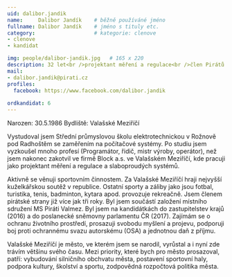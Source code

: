 ```yaml
---
uid: dalibor.jandik
name:     Dalibor Jandík  	# běžně používáné jméno
fullname: Dalibor Jandík  	# jméno s tituly etc.
category:                   # kategorie: clenove
- clenove
- kandidat

img: people/dalibor-jandik.jpg   # 165 x 220
description: 32 let<br />projektant měření a regulace<br />člen Pirátů # kratký popis, max 160 znaků
mail:
- dalibor.jandik@pirati.cz
profiles:
  facebook: https://www.facebook.com/dalibor.jandik
  
ordkandidat: 6  
---
```


Narozen: 30.5.1986 Bydliště: Valašské Meziříčí

Vystudoval jsem Střední průmyslovou školu elektrotechnickou v Rožnově pod Radhoštěm se zaměřením na počítačové systémy. Po studiu jsem vyzkoušel mnoho profesí (Programátor, řidič, mistr výroby, operátor), než jsem nakonec zakotvil ve firmě Block a.s. ve Valašském Meziříčí, kde pracuji jako projektant měření a regulace a slaboproudých systémů.

Aktivně se věnuji sportovním činnostem. Za Valašské Meziříčí hraji nejvyšší kuželkářskou soutěž v republice. Ostatní sporty a záliby jako jsou fotbal, turistika, tenis, badminton, kytara apod. provozuje rekreačně. Jsem členem pirátské strany již více jak tři roky. Byl jsem součástí založení místního sdružení MS Piráti Valmez. Byl jsem na kandidátkách do zastupitelstev krajů (2016) a do poslanecké sněmovny parlamentu ČR (2017). Zajímám se o ochranu životního prostředí, prosazuji svobodu myšlení a projevu, podporuji boj proti ochrannému svazu autorskému (OSA) a jednotnou daň z příjmu.

Valašské Meziříčí je město, ve kterém jsem se narodil, vyrůstal a i nyní zde trávím většinu svého času. Mezi priority, které bych pro město prosazoval, patří: vybudování silničního obchvatu města, postavení sportovní haly, podpora kultury, školství a sportu, zodpovědná rozpočtová politika města. 
